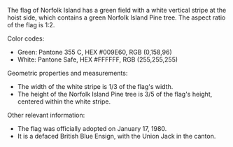 The flag of Norfolk Island has a green field with a white vertical stripe at the hoist side, which contains a green Norfolk Island Pine tree. The aspect ratio of the flag is 1:2.

Color codes:
- Green: Pantone 355 C, HEX #009E60, RGB (0,158,96)
- White: Pantone Safe, HEX #FFFFFF, RGB (255,255,255)

Geometric properties and measurements:
- The width of the white stripe is 1/3 of the flag's width.
- The height of the Norfolk Island Pine tree is 3/5 of the flag's height, centered within the white stripe.

Other relevant information:
- The flag was officially adopted on January 17, 1980.
- It is a defaced British Blue Ensign, with the Union Jack in the canton.